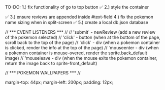 TO-DO:
1.) fix functionality of go to top button ✅
2.) style the container <div> ✅
3.) ensure reviews are appended inside #text-field
4.) fix the pokemon name sizing when in split-screen ✅
5.) create a local db.json database


// *** EVENT LISTENERS *** //
// 'submit' - newReview (add a new review of the pokemon selected)
// 'click' - button (when at the bottom of the page, scroll back to the top of the page)
// 'click' - div (when a pokemon container is clicked, render the info at the top of the page)
// 'mouseenter - div (when a pokemon container is mouse-overed, render the sprite.back_default image)
// 'mouseleave - div (when the mouse exits the pokemon container, return the image back to sprite-front_default)

// *** POKEMON WALLPAPERS *** //

  margin-top: 44px;
  margin-left: 200px;
  padding: 12px;
